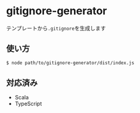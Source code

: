 # gitignore-generator

テンプレートから`.gitignore`を生成します

## 使い方

```sh
$ node path/to/gitignore-generator/dist/index.js
```

## 対応済み

* Scala
* TypeScript
